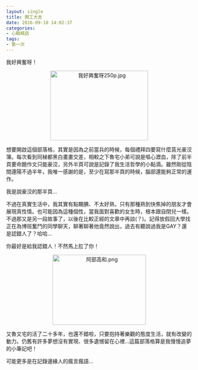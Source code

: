 ```yaml
---
layout: single
title: 開工大吉
date: 2016-09-10 14:02:37
categories:
- 心戰喊話
tags:
- 第一次
---
```


我好興奮呀！

<p style="text-align:center"><img alt="我好興奮呀250p.jpg" height="189" src="https://pic.pimg.tw/kwbuster/1473520518-543399309.jpg?v=1473520524" title="我好興奮呀250p.jpg" width="265"></p>


想要開啟這個部落格，其實是因為之前當兵的時候，每個禮拜四要寫什麼莒光豪洨簿。每次看到同梯都黑白畫畫交差，相較之下魯宅小弟可說是嘔心瀝血，除了前半頁要命題作文只能豪洨，另外半頁可說是記錄了我生活哲學的小點滴。雖然剛從陰間還陽不過半年，我唯一感謝的是，至少在寫那半頁的時候，腦部還能夠正常的運作。


我是說豪洨的那半頁...


不過在真實生活中，我其實有點靦腆、不太好熟，只有那種熟到快焦掉的朋友才會展現真性情。也可能因為這種個性，當我面對喜歡的女生時，根本跟自閉兒一樣。不過那又是另一段故事了，以後在比較正經的文章中再談(？)。記得放假回大學找正在為博班奮鬥的同學聊天，聊著聊著他竟然說出，過去有聽說過我是GAY？還是認錯人了？哈哈...


你最好是給我認錯人！不然馬上肛了你！

<p style="text-align:center"><img alt="阿部高和.png" height="190" src="https://pic.pimg.tw/kwbuster/1473520795-2987746160.png?v=1473520797" title="阿部高和.png" width="253"></p>


又魯又宅的活了二十多年，也還不錯啦，只要抱持著樂觀的態度生活，就有改變的動力。仍舊有許多夢想沒有實現、很多遺憾留在心裡...這篇部落格算是我慢慢追夢的小筆記吧！


可能更多是在記錄邊緣人的瘋言瘋語...
